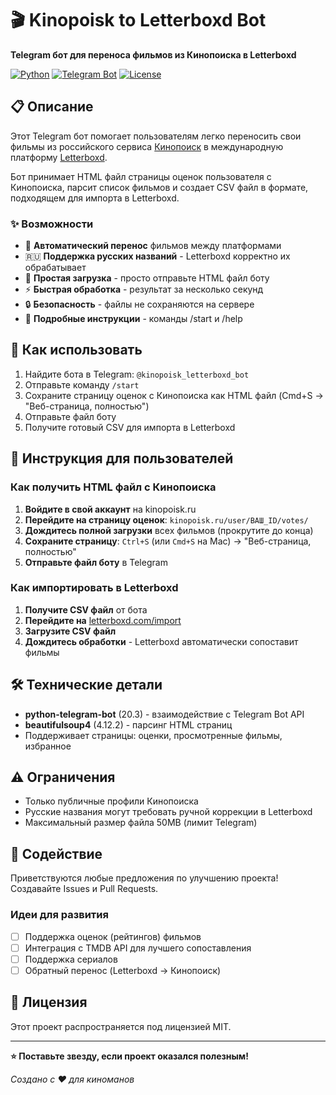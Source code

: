 # 🎬 Kinopoisk to Letterboxd Bot

**Telegram бот для переноса фильмов из Кинопоиска в Letterboxd**

[![Python](https://img.shields.io/badge/Python-3.11+-blue.svg)](https://python.org)
[![Telegram Bot](https://img.shields.io/badge/Telegram-Bot-blue.svg)](https://core.telegram.org/bots)
[![License](https://img.shields.io/badge/License-MIT-green.svg)](LICENSE)

## 📋 Описание

Этот Telegram бот помогает пользователям легко переносить свои фильмы из российского сервиса [Кинопоиск](https://kinopoisk.ru) в международную платформу [Letterboxd](https://letterboxd.com). 

Бот принимает HTML файл страницы оценок пользователя с Кинопоиска, парсит список фильмов и создает CSV файл в формате, подходящем для импорта в Letterboxd.

### ✨ Возможности

- 🔄 **Автоматический перенос** фильмов между платформами
- 🇷🇺 **Поддержка русских названий** - Letterboxd корректно их обрабатывает
- 📁 **Простая загрузка** - просто отправьте HTML файл боту
- ⚡ **Быстрая обработка** - результат за несколько секунд
- 🔒 **Безопасность** - файлы не сохраняются на сервере
- 💬 **Подробные инструкции** - команды /start и /help

## 🚀 Как использовать

1. Найдите бота в Telegram: `@kinopoisk_letterboxd_bot`
2. Отправьте команду `/start`
3. Сохраните страницу оценок с Кинопоиска как HTML файл (Cmd+S → "Веб-страница, полностью")
4. Отправьте файл боту
5. Получите готовый CSV для импорта в Letterboxd

## 📖 Инструкция для пользователей

### Как получить HTML файл с Кинопоиска

1. **Войдите в свой аккаунт** на kinopoisk.ru
2. **Перейдите на страницу оценок**: `kinopoisk.ru/user/ВАШ_ID/votes/`
3. **Дождитесь полной загрузки** всех фильмов (прокрутите до конца)
4. **Сохраните страницу**: `Ctrl+S` (или `Cmd+S` на Mac) → "Веб-страница, полностью"
5. **Отправьте файл боту** в Telegram

### Как импортировать в Letterboxd

1. **Получите CSV файл** от бота
2. **Перейдите на** [letterboxd.com/import](https://letterboxd.com/import)
3. **Загрузите CSV файл**
4. **Дождитесь обработки** - Letterboxd автоматически сопоставит фильмы

## 🛠 Технические детали

- **python-telegram-bot** (20.3) - взаимодействие с Telegram Bot API
- **beautifulsoup4** (4.12.2) - парсинг HTML страниц
- Поддерживает страницы: оценки, просмотренные фильмы, избранное

## ⚠️ Ограничения

- Только публичные профили Кинопоиска
- Русские названия могут требовать ручной коррекции в Letterboxd
- Максимальный размер файла 50MB (лимит Telegram)

## 🤝 Содействие

Приветствуются любые предложения по улучшению проекта! Создавайте Issues и Pull Requests.

### Идеи для развития

- [ ] Поддержка оценок (рейтингов) фильмов
- [ ] Интеграция с TMDB API для лучшего сопоставления
- [ ] Поддержка сериалов
- [ ] Обратный перенос (Letterboxd → Кинопоиск)

## 📄 Лицензия

Этот проект распространяется под лицензией MIT.

---

**⭐ Поставьте звезду, если проект оказался полезным!**

*Создано с ❤️ для киноманов*
